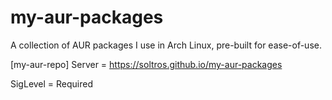 # my-aur-packages
A collection of AUR packages I use in Arch Linux, pre-built for ease-of-use.

[my-aur-repo]
Server = https://soltros.github.io/my-aur-packages


SigLevel = Required


